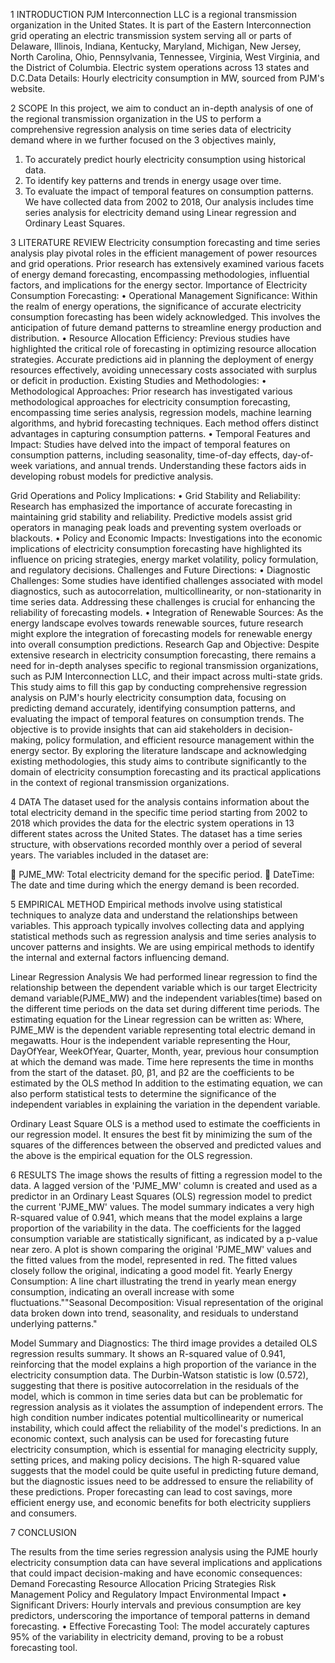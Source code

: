 1	INTRODUCTION
PJM Interconnection LLC is a regional transmission organization in the United States. It is part of the Eastern Interconnection grid operating an electric transmission system serving all or parts of Delaware, Illinois, Indiana, Kentucky, Maryland, Michigan, New Jersey, North Carolina, Ohio, Pennsylvania, Tennessee, Virginia, West Virginia, and the District of Columbia. Electric system operations across 13 states and D.C.Data Details: Hourly electricity consumption in MW, sourced from PJM's website.

2	SCOPE
In this project, we aim to conduct an in-depth analysis of one of the regional transmission organization in the US to perform a comprehensive regression analysis on time series data of electricity demand where in we further focused on the 3 objectives mainly,
1.	To accurately predict hourly electricity consumption using historical data.
2.	To identify key patterns and trends in energy usage over time.
3.	To evaluate the impact of temporal features on consumption patterns.
We have collected data from 2002 to 2018, Our analysis includes time series analysis for electricity demand using Linear regression and Ordinary Least Squares.

3	LITERATURE REVIEW
Electricity consumption forecasting and time series analysis play pivotal roles in the efficient management of power resources and grid operations. Prior research has extensively examined various facets of energy demand forecasting, encompassing methodologies, influential factors, and implications for the energy sector.
Importance of Electricity Consumption Forecasting:
•	Operational Management Significance: Within the realm of energy operations, the significance of accurate electricity consumption forecasting has been widely acknowledged. This involves the anticipation of future demand patterns to streamline energy production and distribution.
•	Resource Allocation Efficiency: Previous studies have highlighted the critical role of forecasting in optimizing resource allocation strategies. Accurate predictions aid in planning the deployment of energy resources effectively, avoiding unnecessary costs associated with surplus or deficit in production.
Existing Studies and Methodologies:
•	Methodological Approaches: Prior research has investigated various methodological approaches for electricity consumption forecasting, encompassing time series analysis, regression models, machine learning algorithms, and hybrid forecasting techniques. Each method offers distinct advantages in capturing consumption patterns.
•	Temporal Features and Impact: Studies have delved into the impact of temporal features on consumption patterns, including seasonality, time-of-day effects, day-of-week variations, and annual trends. Understanding these factors aids in developing robust models for predictive analysis.
 
Grid Operations and Policy Implications:
•	Grid Stability and Reliability: Research has emphasized the importance of accurate forecasting in maintaining grid stability and reliability. Predictive models assist grid operators in managing peak loads and preventing system overloads or blackouts.
•	Policy and Economic Impacts: Investigations into the economic implications of electricity consumption forecasting have highlighted its influence on pricing strategies, energy market volatility, policy formulation, and regulatory decisions.
Challenges and Future Directions:
•	Diagnostic Challenges: Some studies have identified challenges associated with model diagnostics, such as autocorrelation, multicollinearity, or non-stationarity in time series data. Addressing these challenges is crucial for enhancing the reliability of forecasting models.
•	Integration of Renewable Sources: As the energy landscape evolves towards renewable sources, future research might explore the integration of forecasting models for renewable energy into overall consumption predictions.
Research Gap and Objective:
Despite extensive research in electricity consumption forecasting, there remains a need for in-depth analyses specific to regional transmission organizations, such as PJM Interconnection LLC, and their impact across multi-state grids. This study aims to fill this gap by conducting comprehensive regression analysis on PJM's hourly electricity consumption data, focusing on predicting demand accurately, identifying consumption patterns, and evaluating the impact of temporal features on consumption trends. The objective is to provide insights that can aid stakeholders in decision-making, policy formulation, and efficient resource management within the energy sector.
By exploring the literature landscape and acknowledging existing methodologies, this study aims to contribute significantly to the domain of electricity consumption forecasting and its practical applications in the context of regional transmission organizations.

4	DATA
The dataset used for the analysis contains information about the total electricity demand in the specific time period starting from 2002 to 2018 which provides the data for the electric system operations in 13 different states across the United States. The dataset has a time series structure, with observations recorded monthly over a period of several years. The variables included in the dataset are:

	PJME_MW: Total electricity demand for the specific period.
	DateTime: The date and time during which the energy demand is been recorded.

5	EMPIRICAL METHOD
Empirical methods involve using statistical techniques to analyze data and understand the relationships between variables. This approach typically involves collecting data and applying statistical methods such as regression analysis and time series analysis to uncover patterns and insights. We are using empirical methods to identify the internal and external factors influencing demand.

Linear Regression Analysis
We had performed linear regression to find the relationship between the dependent variable which is our target Electricity demand variable(PJME_MW) and the independent variables(time)   based on the different time periods on the data set during different time periods.
The estimating equation for the Linear regression can be written as:
 Where, PJME_MW is the dependent variable representing total electric demand in megawatts. Hour is the independent variable representing the Hour, DayOfYear, WeekOfYear, Quarter, Month, year, previous hour consumption at which the demand was made. Time here represents the time in months from the start of the dataset. β0, β1, and β2 are the coefficients to be estimated by the OLS method
In addition to the estimating equation, we can also perform statistical tests to determine the significance of the independent variables in explaining the variation in the dependent variable.

Ordinary Least Square
OLS is a method used to estimate the coefficients in our regression model. It ensures the best fit by minimizing the sum of the squares of the differences between the observed and predicted values and the above is the empirical equation for the OLS regression.

6	RESULTS
 The image shows the results of fitting a regression model to the data. A lagged version of the 'PJME_MW' column is created and used as a predictor in an Ordinary Least Squares (OLS) regression model to predict the current 'PJME_MW' values.
The model summary indicates a very high R-squared value of 0.941, which means that the model explains a large proportion of the variability in the data. The coefficients for the lagged consumption variable are statistically significant, as indicated by a p-value near zero.
A plot is shown comparing the original 'PJME_MW' values and the fitted values from the model, represented in red. The fitted values closely follow the original, indicating a good model fit.
 	Yearly Energy Consumption: A line chart illustrating the trend in yearly mean energy consumption, indicating an overall increase with some fluctuations.""Seasonal Decomposition: Visual representation of the original data broken down into trend, seasonality, and residuals to understand underlying patterns."

Model Summary and Diagnostics:
The third image provides a detailed OLS regression results summary. It shows an R-squared value of 0.941, reinforcing that the model explains a high proportion of the variance in the electricity consumption data.
The Durbin-Watson statistic is low (0.572), suggesting that there is positive autocorrelation in the residuals of the model, which is common in time series data but can be problematic for regression analysis as it violates the assumption of independent errors.
The high condition number indicates potential multicollinearity or numerical instability, which could affect the reliability of the model's predictions.
In an economic context, such analysis can be used for forecasting future electricity consumption, which is essential for managing electricity supply, setting prices, and making policy decisions. The high R-squared value suggests that the model could be quite useful in predicting future demand, but the diagnostic issues need to be addressed to ensure the reliability of these predictions. Proper forecasting can lead to cost savings, more efficient energy use, and economic benefits for both electricity suppliers and consumers.
 
7	CONCLUSION

The results from the time series regression analysis using the PJME hourly electricity consumption data can have several implications and applications that could impact decision-making and have economic consequences:
Demand Forecasting Resource Allocation Pricing Strategies Risk Management
Policy and Regulatory Impact Environmental Impact
•	Significant Drivers: Hourly intervals and previous consumption are key predictors, underscoring the importance of temporal patterns in demand forecasting.
•	Effective Forecasting Tool: The model accurately captures 95% of the variability in electricity demand, proving to be a robust forecasting tool.
